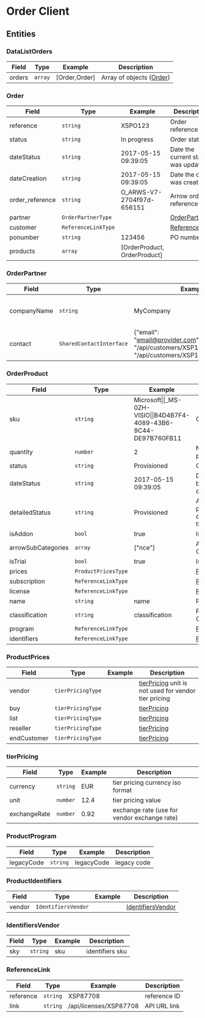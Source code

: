 # Order Client

## Entities

### DataListOrders

| Field  | Type        | Example       | Description                        |
|--------|-------------|---------------|------------------------------------|
| orders | ```array``` | [Order,Order] | Array of objects ([Order](#Order)) |

### Order

| Field           | Type                    | Example                      | Description                         |
|-----------------|-------------------------|------------------------------|-------------------------------------|
| reference       | ```string```            | XSPO123                      | Order reference ID                  |
| status          | ```string```            | In progress                  | Order status                        |
| dateStatus      | ```string```            | 2017-05-15 09:39:05          | Date the current status was updated |
| dateCreation    | ```string```            | 2017-05-15 09:39:05          | Date the order was created          |
| order_reference | ```string```            | O_ARWS-V7-2704f97d-656151    | Arrow order reference               |
| partner         | ```OrderPartnerType```  |                              | [OrderPartner](#OrderPartner)       |
| customer        | ```ReferenceLinkType``` |                              | [ReferenceLink](#ReferenceLink)     |
| ponumber        | ```string```            | 123456                       | PO number                           |
| products        | ```array```             | [OrderProduct, OrderProduct] |                                     |

### OrderPartner

| Field          | Type                         | Example                                                                                                      | Description                     |
|----------------|------------------------------|--------------------------------------------------------------------------------------------------------------|---------------------------------|
| companyName    | ```string```                 | MyCompany                                                                                                    | The company name of the partner |
| contact        | ```SharedContactInterface``` | {"email": "email@provider.com","firstName": "/api/customers/XSP17727","lastName": "/api/customers/XSP17727"} | Contact Object                  |

### OrderProduct

| Field              | Type                    | Example                                                                            | Description                                                    |
|--------------------|-------------------------|------------------------------------------------------------------------------------|----------------------------------------------------------------|
| sku                | ```string```            | Microsoft&#124;&#124;_MS-0ZH-VISIO&#124;&#124;B4D4B7F4-4089-43B6-9C44-DE97B760FB11 | Order SKU                                                      |
| quantity           | ```number```            | 2                                                                                  | Number of products bought                                      |
| status             | ```string```            | Provisioned                                                                        | Order status                                                   |
| dateStatus         | ```string```            | 2017-05-15 09:39:05                                                                | Date the product became the current "Status"                   |
| detailedStatus     | ```string```            | Provisioned                                                                        | An individual product can be a different status than the order |
| isAddon            | ```bool```              | true                                                                               | Is an Addon                                                    |
| arrowSubCategories | ```array```             | ["nce"]                                                                            | Arrow Sub Categories                                           |
| isTrial            | ```bool```              | true                                                                               | Is Trial                                                       |
| prices             | ```ProductPricesType``` |                                                                                    | [ProductPrices](#ProductPrices)                                |
| subscription       | ```ReferenceLinkType``` |                                                                                    | [ReferenceLink](#ReferenceLink)                                |
| license            | ```ReferenceLinkType``` |                                                                                    | [ReferenceLink](#ReferenceLink)                                |
| name               | ```string```            | name                                                                               | Product Name                                                   |
| classification     | ```string```            | classification                                                                     | Product Classification                                         |
| program            | ```ReferenceLinkType``` |                                                                                    | [ProductProgram](#ReferenceLink)                               |
| identifiers        | ```ReferenceLinkType``` |                                                                                    | [ProductIdentifiers](#ReferenceLink)                           |

### ProductPrices

| Field           | Type                  | Example | Description                                                          |
|-----------------|-----------------------|---------|----------------------------------------------------------------------|
| vendor          | ```tierPricingType``` |         | [tierPricing](#tierPricing) unit is not used for vendor tier pricing |
| buy             | ```tierPricingType``` |         | [tierPricing](#tierPricing)                                          |
| list            | ```tierPricingType``` |         | [tierPricing](#tierPricing)                                          |
| reseller        | ```tierPricingType``` |         | [tierPricing](#tierPricing)                                          |
| endCustomer     | ```tierPricingType``` |         | [tierPricing](#tierPricing)                                          |

### tierPricing

| Field        | Type         | Example | Description                                  |
|--------------|--------------|---------|----------------------------------------------|
| currency     | ```string``` | EUR     | tier pricing currency iso format             |
| unit         | ```number``` | 12.4    | tier pricing value                           |
| exchangeRate | ```number``` | 0.92    | exchange rate (use for vendor exchange rate) |


### ProductProgram

| Field      | Type          | Example    | Description |
|------------|---------------|------------|-------------|
| legacyCode | ```string```  | legacyCode | legacy code |

### ProductIdentifiers

| Field  | Type                    | Example | Description                         |
|--------|-------------------------|---------|-------------------------------------|
| vendor | ```IdentifiersVendor``` |         | [IdentifiersVendor](#ReferenceLink) |

### IdentifiersVendor

| Field | Type          | Example | Description     |
|-------|---------------|---------|-----------------|
| sky   | ```string```  | sku     | identifiers sku |

### ReferenceLink

| Field     | Type          | Example                | Description  |
|-----------|---------------|------------------------|--------------|
| reference | ```string```  | XSP87708               | reference ID |
| link      | ```string```  | /api/licenses/XSP87708 | API URL link |
